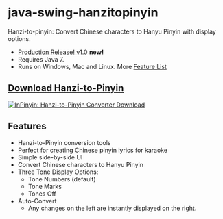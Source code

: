 java-swing-hanzitopinyin
========================

Hanzi-to-pinyin: Convert Chinese characters to Hanyu Pinyin with display options.

+ [Production Release! v1.0](https://github.com/pffy/java-swing-hanzitopinyin/releases) **new!**
+ Requires Java 7.
+ Runs on Windows, Mac and Linux. More [Feature List](#features) 

## [Download Hanzi-to-Pinyin](https://github.com/pffy/java-swing-hanzitopinyin/releases) ##

[![InPinyin: Hanzi-to-Pinyin Converter Download](https://raw.githubusercontent.com/pffy/docs/master/screenshots/screenshot-pffy-java-swing-hanzitopinyin1-tonemarks.png)](https://github.com/pffy/java-swing-hanzitopinyin/releases)

## Features ##

  + Hanzi-to-Pinyin conversion tools
  + Perfect for creating Chinese pinyin lyrics for karaoke
  + Simple side-by-side UI
  + Convert Chinese characters to Hanyu Pinyin
  + Three Tone Display Options:
    + Tone Numbers (default)
    + Tone Marks
    + Tones Off
  + Auto-Convert 
    + Any changes on the left are instantly displayed on the right.
